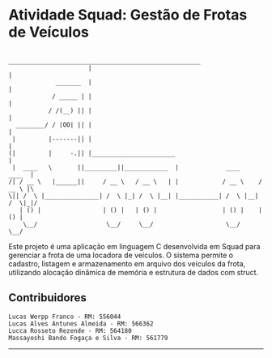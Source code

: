# Atividade Squad: Gestão de Frotas de Veículos
```
                       _____________________________________________________  
                      |                                                     | 
             _______  |                                                     | 
            / _____ | |                                                     | 
           / /(__) || |                                                     | 
  ________/ / |OO| || |                                                     | 
 |         |-------|| |                                                     | 
(|         |     -.|| |_______________________                              | 
 |  ____   \       ||_________||____________  |             ____      ____  | 
/| / __ \   |______||     / __ \   / __ \   | |            / __ \    / __ \ |\
\|| /  \ |_______________| /  \ |_| /  \ |__| |___________| /  \ |__| /  \|_|/
   | () |                 | () |   | () |                  | () |    | () |   
    \__/                   \__/     \__/                    \__/      \__/    
```

Este projeto é uma aplicação em linguagem C desenvolvida em Squad para gerenciar a frota de uma locadora de veículos. O sistema permite o cadastro, listagem e armazenamento em arquivo dos veículos da frota, utilizando alocação dinâmica de memória e estrutura de dados com struct.

## Contribuidores

    Lucas Werpp Franco - RM: 556044
    Lucas Alves Antunes Almeida - RM: 566362
    Lucca Rosseto Rezende - RM: 564180
    Massayoshi Bando Fogaça e Silva - RM: 561779
---
